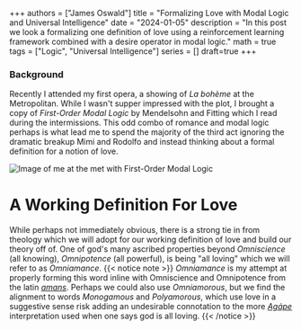 +++
authors = ["James Oswald"]
title = "Formalizing Love with Modal Logic and Universal Intelligence" 
date = "2024-01-05"
description = "In this post we look a formalizing one definition of love using a reinforcement learning framework combined with a desire operator in modal logic."
math = true
tags = ["Logic", "Universal Intelligence"]
series = []
draft=true
+++

### Background
Recently I attended my first opera, a showing of *La bohème* at the Metropolitan. While I wasn't supper impressed with the plot, I brought a copy of *First-Order Modal Logic* by Mendelsohn and Fitting which I read during the intermissions. This odd combo of romance and modal logic perhaps is what lead me to spend the majority of the third act ignoring the dramatic breakup Mimi and Rodolfo and instead
thinking about a formal definition for a notion of love.

![Image of me at the met with First-Order Modal Logic](/blog/ModalLogicAtTheMet.png)

# A Working Definition For Love

While perhaps not immediately obvious, there is a strong tie in from theology which we will adopt for our 
working definition of love and build our theory off of.
One of god's many ascribed properties beyond *Omniscience* (all knowing), *Omnipotence* (all powerful), is 
being "all loving" which we will refer to as *Omniamance*.
{{< notice note >}}
*Omniamance* is my attempt at properly forming this word inline with Omniscience and Omnipotence from the latin [*amans*](https://en.wiktionary.org/wiki/amans). Perhaps we could also use *Omniamorous*, but we find the alignment to words *Monogamous* and *Polyamorous*, which use love in a suggestive sense risk adding an undesirable connotation to the more [*Agápe*](https://en.wikipedia.org/wiki/Agape) interpretation used when one says god is all loving.
{{< /notice >}}














